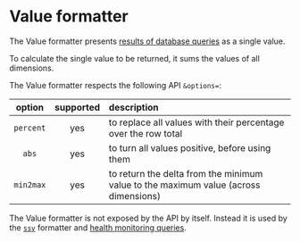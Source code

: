 <!--
title: "Value formatter"
custom_edit_url: https://github.com/netdata/netdata/edit/master/web/api/formatters/value/README.md
sidebar_label: "Value formatter"
learn_status: "Published"
learn_topic_type: "References"
learn_rel_path: "Developers/Web/Api/Formatters"
-->

# Value formatter

The Value formatter presents [results of database queries](https://github.com/netdata/netdata/blob/master/web/api/queries/README.md) as a single value.

To calculate the single value to be returned, it sums the values of all dimensions.

The Value formatter respects the following API `&options=`:

| option    | supported | description |
|:----:     |:-------:  |:----------  |
| `percent` | yes       | to replace all values with their percentage over the row total|
| `abs`     | yes       | to turn all values positive, before using them |
| `min2max` | yes       | to return the delta from the minimum value to the maximum value (across dimensions)|

The Value formatter is not exposed by the API by itself.
Instead it is used by the [`ssv`](https://github.com/netdata/netdata/blob/master/web/api/formatters/ssv/README.md) formatter
and [health monitoring queries](https://github.com/netdata/netdata/blob/master/health/README.md).


